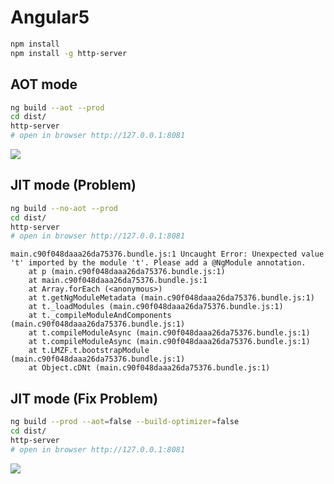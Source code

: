 # Angular5

```bash
npm install
npm install -g http-server
```

## AOT mode

```bash
ng build --aot --prod
cd dist/
http-server
# open in browser http://127.0.0.1:8081
```

![](https://habrastorage.org/webt/_u/8r/g_/_u8rg_tlgmmfjmcvxay8mxy98pi.png)

## JIT mode (Problem)

```bash
ng build --no-aot --prod
cd dist/
http-server
# open in browser http://127.0.0.1:8081
```

```text
main.c90f048daaa26da75376.bundle.js:1 Uncaught Error: Unexpected value 't' imported by the module 't'. Please add a @NgModule annotation.
    at p (main.c90f048daaa26da75376.bundle.js:1)
    at main.c90f048daaa26da75376.bundle.js:1
    at Array.forEach (<anonymous>)
    at t.getNgModuleMetadata (main.c90f048daaa26da75376.bundle.js:1)
    at t._loadModules (main.c90f048daaa26da75376.bundle.js:1)
    at t._compileModuleAndComponents (main.c90f048daaa26da75376.bundle.js:1)
    at t.compileModuleAsync (main.c90f048daaa26da75376.bundle.js:1)
    at t.compileModuleAsync (main.c90f048daaa26da75376.bundle.js:1)
    at t.LMZF.t.bootstrapModule (main.c90f048daaa26da75376.bundle.js:1)
    at Object.cDNt (main.c90f048daaa26da75376.bundle.js:1)
```


## JIT mode (Fix Problem)

```bash
ng build --prod --aot=false --build-optimizer=false
cd dist/
http-server
# open in browser http://127.0.0.1:8081
```

![](https://habrastorage.org/webt/_u/8r/g_/_u8rg_tlgmmfjmcvxay8mxy98pi.png)